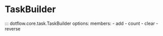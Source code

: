 # TaskBuilder

::: dotflow.core.task.TaskBuilder
    options:
        members:
            - add
            - count
            - clear
            - reverse
